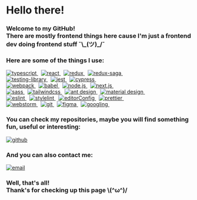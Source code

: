 
# Hello there!

### Welcome to my GitHub! <br />There are mostly frontend things here cause I'm just a frontend dev doing frontend stuff ¯\\\_(ツ)\_/¯

### Here are some of the things I use:

<!-- badges are from https://shield.io  -->
<!-- icons are from  https://simpleicons.org/ -->

<a href="https://www.typescriptlang.org/">
  <img alt="typescript" src="https://img.shields.io/badge/typescript-474747.svg?&style=for-the-badge&logo=typescript&logoColor=fff&logoWidth=20&labelColor=696969" />
</a>&nbsp;

<a href="https://reactjs.org/">
  <img alt="react" src="https://img.shields.io/badge/react-474747.svg?&style=for-the-badge&logo=react&logoColor=fff&logoWidth=20&labelColor=696969" />
</a>&nbsp;

<a href="https://redux.js.org/">
  <img alt="redux" src="https://img.shields.io/badge/redux-474747.svg?&style=for-the-badge&logo=redux&logoColor=fff&logoWidth=20&labelColor=696969" />
</a>&nbsp;

<a href="https://redux-saga.js.org/">
  <img alt="redux-saga" src="https://img.shields.io/badge/saga-474747.svg?&style=for-the-badge&logo=redux-saga&logoColor=fff&logoWidth=20&labelColor=696969" />
</a>&nbsp;
  
  <br>
  
<a href="https://testing-library.com/">
  <img alt="testing-library" src="https://img.shields.io/badge/React Testing Library-474747.svg?&style=for-the-badge&logo=testing-library&logoColor=fff&logoWidth=20&labelColor=696969" />
</a>&nbsp;

<a href="https://jestjs.io/">
  <img alt="jest" src="https://img.shields.io/badge/jest-474747.svg?&style=for-the-badge&logo=jest&logoColor=fff&logoWidth=20&labelColor=696969" />
</a>&nbsp;

<a href="https://www.cypress.io/">
  <img alt="cypress" src="https://img.shields.io/badge/cypress-474747.svg?&style=for-the-badge&logo=cypress&logoColor=fff&logoWidth=20&labelColor=696969" />
</a>&nbsp;
    
  <br>

<a href="https://webpack.js.org/">
  <img alt="webpack" src="https://img.shields.io/badge/webpack-474747.svg?&style=for-the-badge&logo=webpack&logoColor=fff&logoWidth=20&labelColor=696969" />
</a>&nbsp;

<a href="https://babeljs.io/">
  <img alt="babel" src="https://img.shields.io/badge/babel-474747.svg?&style=for-the-badge&logo=babel&logoColor=fff&logoWidth=20&labelColor=696969" />
</a>&nbsp;

<a href="https://nodejs.org/en/">
  <img alt="node.js" src="https://img.shields.io/badge/node.js-474747.svg?&style=for-the-badge&logo=node.js&logoColor=fff&logoWidth=20&labelColor=696969" />
</a>&nbsp;

<a href="https://nextjs.org/">
  <img alt="next.js" src="https://img.shields.io/badge/next.js-474747.svg?&style=for-the-badge&logo=next.js&logoColor=fff&logoWidth=20&labelColor=696969" />
</a>&nbsp;

  <br>

<a href="https://sass-lang.com/">
  <img alt="sass" src="https://img.shields.io/badge/sass-474747.svg?&style=for-the-badge&logo=sass&logoColor=fff&logoWidth=20&labelColor=696969" />
</a>&nbsp;

<a href="https://tailwindcss.com/">
  <img alt="tailwindcss" src="https://img.shields.io/badge/tailwind-474747.svg?&style=for-the-badge&logo=tailwindcss&logoColor=fff&logoWidth=20&labelColor=696969" />
</a>&nbsp;

<a href="https://ant.design/">
  <img alt="ant design" src="https://img.shields.io/badge/ant-474747.svg?&style=for-the-badge&logo=antdesign&logoColor=fff&logoWidth=20&labelColor=696969" />
</a>&nbsp;

<a href="https://mui.com/">
  <img alt="material design" src="https://img.shields.io/badge/material-474747.svg?&style=for-the-badge&logo=materialdesign&logoColor=fff&logoWidth=20&labelColor=696969" />
</a>&nbsp;

  <br>

<a href="https://eslint.org/">
  <img alt="eslint" src="https://img.shields.io/badge/eslint-474747.svg?&style=for-the-badge&logo=eslint&logoColor=fff&logoWidth=20&labelColor=696969" />
</a>&nbsp;

<a href="https://stylelint.io/">
  <img alt="stylelint" src="https://img.shields.io/badge/stylelint-474747.svg?&style=for-the-badge&logo=stylelint&logoColor=fff&logoWidth=20&labelColor=696969" />
</a>&nbsp;

<a href="https://editorconfig.org/">
  <img alt="editorConfig" src="https://img.shields.io/badge/editor config-474747.svg?&style=for-the-badge&logo=editorconfig&logoColor=fff&logoWidth=20&labelColor=696969" />
</a>&nbsp;


<a href="https://prettier.io/">
  <img alt="prettier" src="https://img.shields.io/badge/prettier-474747.svg?&style=for-the-badge&logo=prettier&logoColor=fff&logoWidth=20&labelColor=696969" />
</a>&nbsp;

  <br>

<a href="https://www.jetbrains.com/webstorm/">
  <img alt="webstorm" src="https://img.shields.io/badge/webstorm-474747.svg?&style=for-the-badge&logo=webstorm&logoColor=fff&logoWidth=20&labelColor=696969" />
</a>&nbsp;

<a href="https://git-scm.com/">
  <img alt="git" src="https://img.shields.io/badge/git-474747.svg?&style=for-the-badge&logo=git&logoColor=fff&logoWidth=20&labelColor=696969" />
</a>&nbsp;

<a href="https://www.figma.com/">
  <img alt="figma" src="https://img.shields.io/badge/figma-474747.svg?&style=for-the-badge&logo=figma&logoColor=fff&logoWidth=20&labelColor=696969" />
</a>&nbsp;

<a href="https://www.google.com/search?q=Yes,%20I%20google%20pretty%20often%20(✯◡✯)">
  <img alt="googling" src="https://img.shields.io/badge/googling-474747.svg?&style=for-the-badge&logo=google&logoColor=fff&logoWidth=20&labelColor=696969" />
</a>&nbsp;


### You can check my repositories, maybe you will find something fun, useful or interesting:
<a href="https://github.com/FairlyTales?tab=repositories">
  <img alt="github" src="https://img.shields.io/badge/repositories-474747.svg?&style=for-the-badge&logo=github&logoColor=fff&logoWidth=20&labelColor=696969" />
</a>

### And you can also contact me:
<a href="mailto:khnychkin_kirill@tutanota.com">
  <img alt="email" src="https://img.shields.io/badge/email-474747.svg?&style=for-the-badge&logo=gmail&logoColor=fff&logoWidth=20&labelColor=696969" />
</a>

### Well, that's all! <br/>Thank's for checking up this page \\(^ω^)/
